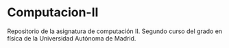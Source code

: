 # Computacion-II
Repositorio de la asignatura de computación II. Segundo curso del grado en física de la Universidad Autónoma de Madrid.
